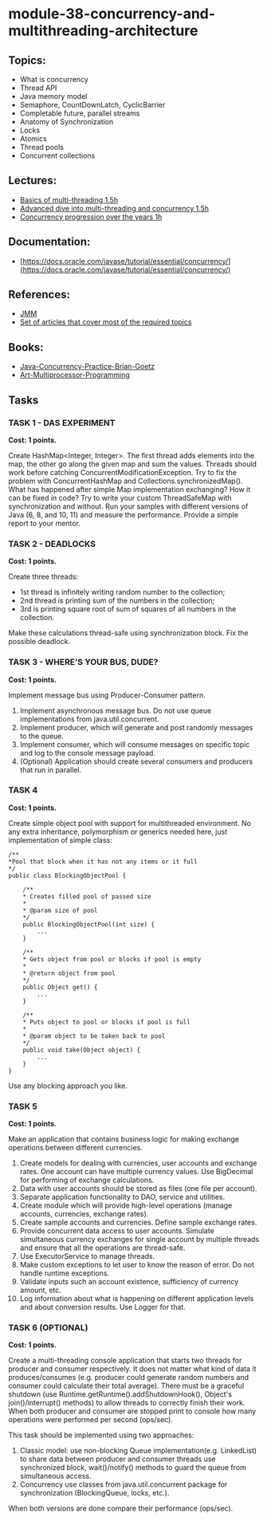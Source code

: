 # module-38-concurrency-and-multithreading-architecture

## Topics:

* What is concurrency
* Thread API
* Java memory model
* Semaphore, CountDownLatch, CyclicBarrier
* Completable future, parallel streams
* Anatomy of Synchronization
* Locks
* Atomics
* Thread pools
* Concurrent collections

## Lectures:

* [Basics of multi-threading 1.5h](https://videoportal.epam.com/video/6RnN3GRr)
* [Advanced dive into multi-threading and concurrency 1.5h](https://videoportal.epam.com/video/nRmWY1a9)
* [Concurrency progression over the years 1h](https://videoportal.epam.com/video/bYqdGBae)

## Documentation:

* [https://docs.oracle.com/javase/tutorial/essential/concurrency/](https://docs.oracle.com/javase/tutorial/essential/concurrency/)

## References:

* [JMM](https://shipilev.net/blog/2014/jmm-pragmatics/)
* [Set of articles that cover most of the required topics](https://www.baeldung.com/java-concurrency)

## Books:

* [Java-Concurrency-Practice-Brian-Goetz](https://www.amazon.com/Java-Concurrency-Practice-Brian-Goetz/dp/0321349601)
* [Art-Multiprocessor-Programming](https://www.amazon.com/Art-Multiprocessor-Programming-Revised-Reprint/dp/0123973376)

## Tasks

### TASK 1 - DAS EXPERIMENT

**Cost: 1 points.**

Create HashMap<Integer, Integer>. The first thread adds elements into the map, the other go along the given map and sum the values. Threads should work before catching ConcurrentModificationException. Try to fix the problem with ConcurrentHashMap and Collections.synchronizedMap(). What has happened after simple Map implementation exchanging? How it can be fixed in code? Try to write your custom ThreadSafeMap with synchronization and without. Run your samples with different versions of Java (6, 8, and 10, 11) and measure the performance. Provide a simple report to your mentor.

### TASK 2 - DEADLOCKS

**Cost: 1 points.**

Create three threads:

* 1st thread is infinitely writing random number to the collection;
* 2nd thread is printing sum of the numbers in the collection;
* 3rd is printing square root of sum of squares of all numbers in the collection.

Make these calculations thread-safe using synchronization block. Fix the possible deadlock.

### TASK 3 - WHERE’S YOUR BUS, DUDE?

**Cost: 1 points.**

Implement message bus using Producer-Consumer pattern.

1.	Implement asynchronous message bus. Do not use queue implementations from java.util.concurrent.
2.	Implement producer, which will generate and post randomly messages to the queue.
3.	Implement consumer, which will consume messages on specific topic and log to the console message payload.
4.	(Optional) Application should create several consumers and producers that run in parallel.

### TASK 4

**Cost: 1 points.**

Create simple object pool with support for multithreaded environment. No any extra inheritance, polymorphism or generics needed here, just implementation of simple class:

    /**
    *Pool that block when it has not any items or it full
    */
    public class BlockingObjectPool {

        /**
        * Creates filled pool of passed size
        *
        * @param size of pool
        */
        public BlockingObjectPool(int size) {
            ...
        }

        /**
        * Gets object from pool or blocks if pool is empty
        *
        * @return object from pool
        */
        public Object get() {
            ...
        }

        /**
        * Puts object to pool or blocks if pool is full
        *
        * @param object to be taken back to pool
        */
        public void take(Object object) {
            ...
        }
    }

Use any blocking approach you like.

### TASK 5

**Cost: 1 points.**

Make an application that contains business logic for making exchange operations between different currencies.

1.	Create models for dealing with currencies, user accounts and exchange rates. One account can have multiple currency values. Use BigDecimal for performing of exchange calculations.
2.	Data with user accounts should be stored as files (one file per account).
3.	Separate application functionality to DAO, service and utilities.
4.	Create module which will provide high-level operations (manage accounts, currencies, exchange rates).
5.	Create sample accounts and currencies. Define sample exchange rates.
6.	Provide concurrent data access to user accounts. Simulate simultaneous currency exchanges for single account by multiple threads and ensure that all the operations are thread-safe.
7.	Use ExecutorService to manage threads.
8.	Make custom exceptions to let user to know the reason of error. Do not handle runtime exceptions.
9.	Validate inputs such an account existence, sufficiency of currency amount, etc.
10.	Log information about what is happening on different application levels and about conversion results. Use Logger for that.

### TASK 6 (OPTIONAL)

**Cost: 1 points.**

Create a multi-threading console application that starts two threads for producer and consumer respectively. It does not matter what kind of data it produces/consumes (e.g. producer could generate random numbers and consumer could calculate their total average). There must be a graceful shutdown (use Runtime.getRuntime().addShutdownHook(), Object's join()/interrupt() methods) to allow threads to correctly finish their work. When both producer and consumer are stopped print to console how many operations were performed per second (ops/sec).

This task should be implemented using two approaches:

1.	Classic model: use non-blocking Queue implementation(e.g. LinkedList) to share data between producer and consumer threads use synchronized block, wait()/notify() methods to guard the queue from simultaneous access.
2.	Concurrency use classes from java.util.concurrent package for synchronization (BlockingQueue, locks, etc.).

When both versions are done compare their performance (ops/sec).



